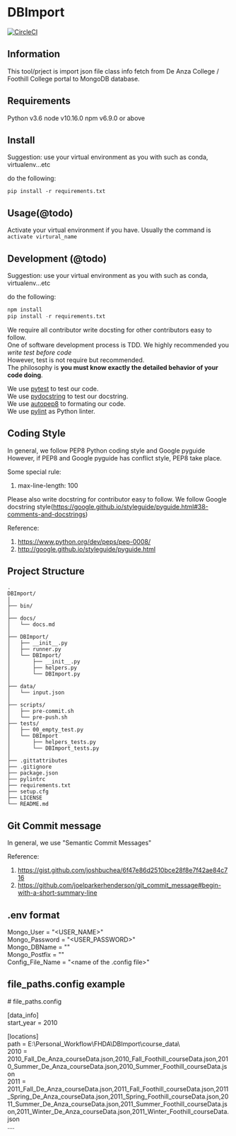 # DBImport
[![CircleCI](https://circleci.com/gh/FHDA/DBImport.svg?style=svg)](https://circleci.com/gh/FHDA/DBImport)

## Information

This tool/prject is import json file class info fetch from De Anza College / Foothill College portal
to MongoDB database.

## Requirements

Python v3.6
node v10.16.0
npm v6.9.0 or above

## Install

Suggestion: use your virtual environment as you with such as conda, virtualenv...etc

do the following:

```script
pip install -r requirements.txt
```

## Usage(@todo)

Activate your virtual environment if you have. Usually the command is `activate virtural_name`

## Development (@todo)

Suggestion: use your virtual environment as you with such as conda, virtualenv...etc

do the following:

```py
npm install
pip install -r requirements.txt
```
  
We require all contributor write docsting for other contributors easy to follow.  
One of software development process is TDD. We highly recommended you *write test before code*  
However, test is not require but recommended.  
The philosophy is **you must know exactly the detailed behavior of your code doing**.  

We use [pytest](https://docs.pytest.org/) to test our code.  
We use [pydocstring](http://pydocstyle.org/) to test our docstring.  
We use [autopep8](https://github.com/hhatto/autopep8) to formating our code.  
We use [pylint](https://pylint.org) as Python linter.  

## Coding Style

In general, we follow PEP8 Python coding style and Google pyguide
However, if PEP8 and Google pyguide has conflict style, PEP8 take place.

Some special rule:

1. max-line-length: 100

Please also write docstring for contributor easy to follow.
We follow Google docstring style(https://google.github.io/styleguide/pyguide.html#38-comments-and-docstrings)

Reference:

1. https://www.python.org/dev/peps/pep-0008/
2. http://google.github.io/styleguide/pyguide.html

## Project Structure

    .
    DBImport/  
    │  
    ├── bin/  
    │  
    ├── docs/  
    │   └── docs.md  
    │  
    ├── DBImport/  
    │   ├── __init__.py  
    │   ├── runner.py  
    │   └── DBImport/  
    │       ├── __init__.py  
    │       ├── helpers.py  
    │       └── DBImport.py  
    │  
    ├── data/  
    │   └── input.json  
    │  
    ├── scripts/  
    │   ├── pre-commit.sh  
    │   └── pre-push.sh  
    ├── tests/  
    │   ├── 00_empty_test.py  
    │   └── DBImport  
    │       ├── helpers_tests.py  
    │       └── DBImport_tests.py 
    │  
    ├── .gittattributes
    ├── .gitignore
    ├── package.json
    ├── pylintrc
    ├── requirements.txt
    ├── setup.cfg  
    ├── LICENSE  
    └── README.md  

## Git Commit message

In general, we use "Semantic Commit Messages"

Reference:

1. https://gist.github.com/joshbuchea/6f47e86d2510bce28f8e7f42ae84c716
2. https://github.com/joelparkerhenderson/git_commit_message#begin-with-a-short-summary-line

## .env format  
Mongo_User = "<USER_NAME>"  
Mongo_Password = "<USER_PASSWORD>"  
Mongo_DBName = "<Database Name>"  
Mongo_Postfix = "<Mongo Connection Postfix>"  
Config_File_Name = "<name of the .config file>"

## file_paths.config example
\# file_paths.config  
  
[data_info]  
start_year = 2010  

[locations]  
path = E:\Personal_Workflow\FHDA\DBImport\course_data\  
2010 = 2010_Fall_De_Anza_courseData.json,2010_Fall_Foothill_courseData.json,2010_Summer_De_Anza_courseData.json,2010_Summer_Foothill_courseData.json  
2011 = 2011_Fall_De_Anza_courseData.json,2011_Fall_Foothill_courseData.json,2011_Spring_De_Anza_courseData.json,2011_Spring_Foothill_courseData.json,2011_Summer_De_Anza_courseData.json,2011_Summer_Foothill_courseData.json,2011_Winter_De_Anza_courseData.json,2011_Winter_Foothill_courseData.json  
....


